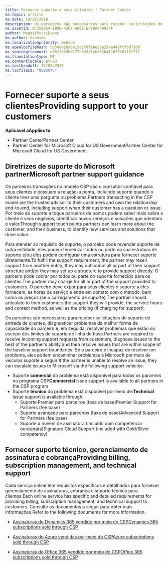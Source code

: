 ```yaml
---
title: Fornecer suporte a seus clientes | Partner Center
ms.topic: article
ms.date: 10/29/2018
description: Os parceiros são necessários para receber solicitações de suporte de entrada de clientes, diagnosticar problemas da melhor forma de capacidade do parceiro e, em seguida, resolver problemas que estão no escopo dos limites de suporte de linha de base.
ms.assetid: AC358854-1B0B-4267-A66E-EF28A549954F
author: MaggiePucciEvans
ms.author: evansma
ms.localizationpriority: medium
ms.openlocfilehash: 5050e4269de15d1f0fabe37e297e440fcfbd73d8
ms.sourcegitcommit: d3613d23bd177a53381ebf32b4f1075201f8f7f7
ms.translationtype: MT
ms.contentlocale: pt-BR
ms.lasthandoff: 12/05/2018
ms.locfileid: "8683645"
---
```

# <a name="providing-support-to-your-customers"></a><span data-ttu-id="13e6b-103">Fornecer suporte a seus clientes</span><span class="sxs-lookup"><span data-stu-id="13e6b-103">Providing support to your customers</span></span>

**<span data-ttu-id="13e6b-104">Aplicável a</span><span class="sxs-lookup"><span data-stu-id="13e6b-104">Applies to</span></span>**

-  <span data-ttu-id="13e6b-105">Partner Center</span><span class="sxs-lookup"><span data-stu-id="13e6b-105">Partner Center</span></span>
-  <span data-ttu-id="13e6b-106">Partner Center for Microsoft Cloud for US Government</span><span class="sxs-lookup"><span data-stu-id="13e6b-106">Partner Center for Microsoft Cloud for US Government</span></span>


## <a name="microsoft-partner-support-guidance"></a><span data-ttu-id="13e6b-107">Diretrizes de suporte do Microsoft partner</span><span class="sxs-lookup"><span data-stu-id="13e6b-107">Microsoft partner support guidance</span></span>

<span data-ttu-id="13e6b-108">Os parceiros transações no modelo CSP são o consultor confiável para seus clientes e possuem a relação-a ponta, incluindo suporte quando o cliente tiver uma pergunta ou problema.</span><span class="sxs-lookup"><span data-stu-id="13e6b-108">Partners transacting in the CSP model are the trusted advisor to their customers and own the relationship end-to-end, including support when their customer has a question or issue.</span></span> <span data-ttu-id="13e6b-109">Por meio do suporte a toque parceiros de pontos podem saber mais sobre o cliente e seus negócios, identificar novos serviços e soluções que orientam o valor.</span><span class="sxs-lookup"><span data-stu-id="13e6b-109">Through support touch points partners can learn more about the customer, and their business, to identify new services and solutions that drive value.</span></span>

<span data-ttu-id="13e6b-110">Para atender ao requisito de suporte, o parceiro pode revender suporte de outra entidade, eles podem terceirizar todos ou parte da sua estrutura de suporte e/ou eles podem configurar uma estrutura para fornecer suporte diretamente.</span><span class="sxs-lookup"><span data-stu-id="13e6b-110">To fulfill the support requirement, the partner may resell support from another entity, they may outsource all or part of their support structure and/or they may set up a structure to provide support directly.</span></span>  <span data-ttu-id="13e6b-111">O parceiro pode cobrar por todos ou parte do suporte fornecido para os clientes.</span><span class="sxs-lookup"><span data-stu-id="13e6b-111">The partner may charge for all or part of the support provided to customers.</span></span> <span data-ttu-id="13e6b-112">O parceiro deve expor para seus clientes o suporte a eles fornecem, as horas de serviço e entre em contato com o método, bem como os preços (se o carregamento de suporte).</span><span class="sxs-lookup"><span data-stu-id="13e6b-112">The partner should articulate to their customers the support they will provide, the service hours and contact method, as well as the pricing (if charging for support).</span></span> 

<span data-ttu-id="13e6b-113">Os parceiros são necessários para receber solicitações de suporte de entrada de clientes, diagnosticar problemas da melhor forma de capacidade do parceiro e, em seguida, resolver problemas que estão no escopo dos limites de suporte de linha de base.</span><span class="sxs-lookup"><span data-stu-id="13e6b-113">Partners are required to receive incoming support requests from customers, diagnose issues to the best of the partner’s ability and then resolve issues that are within scope of the baseline support boundaries.</span></span> <span data-ttu-id="13e6b-114">Se o parceiro é incapaz de resolver um problema, eles podem encaminhar problemas à Microsoft por meio de veículos suporte a seguir:</span><span class="sxs-lookup"><span data-stu-id="13e6b-114">If the partner is unable to resolve an issue, they can escalate issues to Microsoft via the following support vehicles:</span></span>

- <span data-ttu-id="13e6b-115">Suporte **comercial** do problema está disponível para todos os parceiros no programa CSP</span><span class="sxs-lookup"><span data-stu-id="13e6b-115">**Commercial** issue support is available to all partners in the CSP program</span></span>
-   <span data-ttu-id="13e6b-116">Suporte **técnico** do problema está disponível por meio de:</span><span class="sxs-lookup"><span data-stu-id="13e6b-116">**Technical** issue support is available through:</span></span>
    -   <span data-ttu-id="13e6b-117">Suporte Premier para parceiros (taxa de base)</span><span class="sxs-lookup"><span data-stu-id="13e6b-117">Premier Support for Partners (fee base)</span></span>
    -   <span data-ttu-id="13e6b-118">Suporte avançado para parceiros (taxa de base)</span><span class="sxs-lookup"><span data-stu-id="13e6b-118">Advanced Support for Partners (fee base)</span></span>
    -   <span data-ttu-id="13e6b-119">Suporte à nuvem de assinatura (incluído com competência ouro/prata)</span><span class="sxs-lookup"><span data-stu-id="13e6b-119">Signature Cloud Support (included with Gold/Silver competency)</span></span>

## <a name="providing-billing-subscription-management-and-technical-support"></a><span data-ttu-id="13e6b-120">Fornecer suporte técnico, gerenciamento de assinatura e cobrança</span><span class="sxs-lookup"><span data-stu-id="13e6b-120">Providing billing, subscription management, and technical support</span></span> 

<span data-ttu-id="13e6b-121">Cada serviço online tem requisitos específicos e detalhados para fornecer gerenciamento de assinaturas, cobrança e suporte técnico para clientes.</span><span class="sxs-lookup"><span data-stu-id="13e6b-121">Each online service has specific and detailed requirements for providing billing, subscription management, and technical support to customers.</span></span> <span data-ttu-id="13e6b-122">Consulte os documentos a seguir para obter mais informações.</span><span class="sxs-lookup"><span data-stu-id="13e6b-122">Refer to the following documents for more information.</span></span>

-   [<span data-ttu-id="13e6b-123">Assinaturas do Dynamics 365 vendido por meio do CSP</span><span class="sxs-lookup"><span data-stu-id="13e6b-123">Dynamics 365 subscriptions sold through CSP</span></span>](https://www.microsoftpartnercommunity.com/t5/CSP/Microsoft-Partner-Support-Guidance/m-p/5262#M30)

-   [<span data-ttu-id="13e6b-124">Assinaturas do Azure vendidas por meio do CSP</span><span class="sxs-lookup"><span data-stu-id="13e6b-124">Azure subscriptions sold through CSP</span></span>](https://www.microsoftpartnercommunity.com/t5/CSP/Microsoft-Partner-Support-Guidance/m-p/5263#M31)

-   [<span data-ttu-id="13e6b-125">Assinaturas do Office 365 vendido por meio do CSP</span><span class="sxs-lookup"><span data-stu-id="13e6b-125">Office 365 subscriptions sold through CSP</span></span>](https://www.microsoftpartnercommunity.com/t5/CSP/Microsoft-Partner-Support-Guidance/m-p/5264#M32)



 

 



